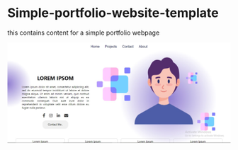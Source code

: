 # Simple-portfolio-website-template
this contains content for a simple portfolio webpage

<img src="img/Screenshot 2024-08-31 210013.jpg" alt="Description of the image">


